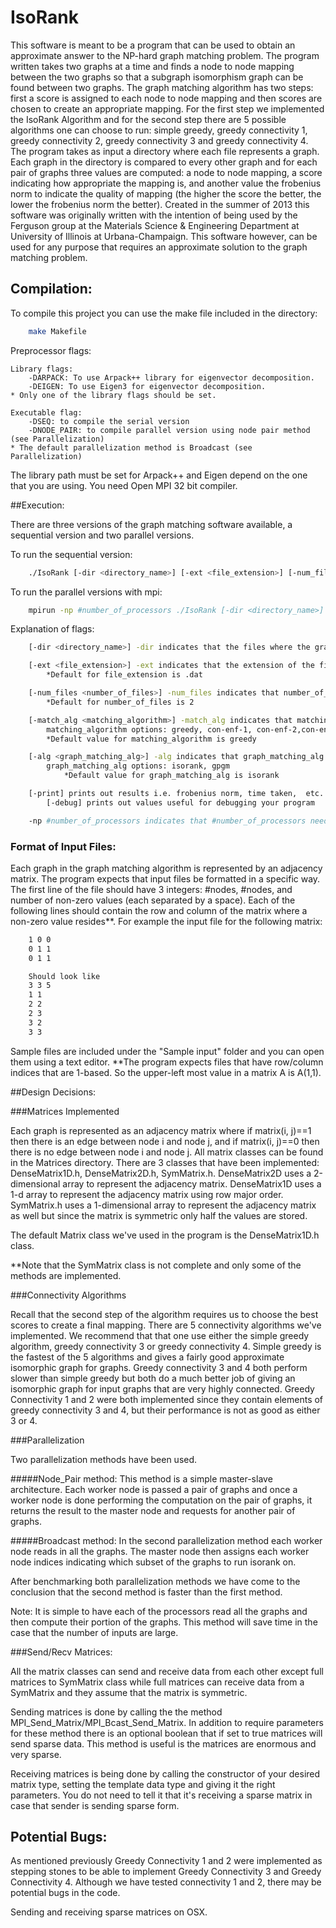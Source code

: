# IsoRank

This software is meant to be a program that can be used to obtain an approximate answer to the NP-hard graph matching problem. 
The program written takes two graphs at a time and finds a node to node mapping between the two graphs so that a subgraph
isomorphism graph can be found between two graphs. The graph matching algorithm has two steps: first a score is assigned to
each node to node mapping and then scores are chosen to create an appropriate mapping. For the first step we implemented
the IsoRank Algorithm and for the second step there are 5 possible algorithms one can choose to run: simple greedy,
greedy connectivity 1, greedy connectivity 2, greedy connectivity 3 and greedy connectivity 4. The program takes as input
a directory where each file represents a graph. Each graph in the directory is compared to every other graph and for each pair of
graphs three values are computed: a node to node mapping, a score indicating how appropriate the mapping is, and another value the frobenius norm to indicate the quality of mapping (the higher the score the better, the lower the frobenius norm the better).
Created in the summer of 2013 this software was originally written with the intention of being used by the Ferguson group at the
Materials Science & Engineering Department at University of Illinois at Urbana-Champaign. This software however, can be used for any purpose that requires an approximate solution to the graph matching problem.     


## Compilation:

To compile this project you can use the make file included in the directory:

```bash
	make Makefile
```

Preprocessor flags: 

	Library flags:
		-DARPACK: To use Arpack++ library for eigenvector decomposition.
		-DEIGEN: To use Eigen3 for eigenvector decomposition.
	* Only one of the library flags should be set.

	Executable flag:
		-DSEQ: to compile the serial version
		-DNODE_PAIR: to compile parallel version using node pair method (see Parallelization)
	* The default parallelization method is Broadcast (see Parallelization)

The library path must be set for Arpack++ and Eigen depend on the one that you are using.
You need Open MPI 32 bit compiler.


##Execution:

There are three versions of the graph matching software available, a sequential version and two parallel versions. 

To run the sequential version: 
```bash
	./IsoRank [-dir <directory_name>] [-ext <file_extension>] [-num_files <number_of_files>] [-match_alg <matching_algorithm>] [-alg <graph_matching_alg>] [-print] [-debug]
```
To run the parallel versions with mpi:
```bash
	mpirun -np #number_of_processors ./IsoRank [-dir <directory_name>] [-ext <file_extension>] [-num_files <number_of_files>] [-match_alg <matching_algorithm>] [-alg <graph_matching_alg>] [-print] [-debug]
```
Explanation of flags:
```bash
	[-dir <directory_name>] -dir indicates that the files where the graphs are stored are in the directory called 				directory_name: *Default directory is "IsoRank/Sample input/"

	[-ext <file_extension>] -ext indicates that the extension of the files being read is file_extension:
		*Default for file_extension is .dat

	[-num_files <number_of_files>] -num_files indicates that number_of_files need to be read in to be compared:
		*Default for number_of_files is 2

	[-match_alg <matching_algorithm>] -match_alg indicates that matching_algorithm needs be used to map nodes to nodes:
		matching_algorithm options: greedy, con-enf-1, con-enf-2,con-enf-3,con-enf-4
		*Default value for matching_algorithm is greedy

	[-alg <graph_matching_alg>] -alg indicates that graph_matching_alg is to be used:
		graph_matching_alg options: isorank, gpgm
			*Default value for graph_matching_alg is isorank

	[-print] prints out results i.e. frobenius norm, time taken,  etc.
		[-debug] prints out values useful for debugging your program

	-np #number_of_processors indicates that #number_of_processors need to be used to run the program in parallel.
```

### Format of Input Files:


Each graph in the graph matching algorithm is represented by an adjacency matrix. The program expects that input files be formatted in a specific way. The first
line of the file should have 3 integers: #nodes, #nodes, and number of non-zero values (each separated by a space). Each of the following lines should contain
the row and column of the matrix where a non-zero value resides**. For example the input file for the following matrix:
```bash
	1 0 0
	0 1 1
	0 1 1

	Should look like
	3 3 5
	1 1
	2 2
	2 3
	3 2
	3 3
```
Sample files are included under the "Sample input" folder and you can open them using a text editor.
**The program expects files that have row/column indices that are 1-based. So the upper-left most value in a matrix A is A(1,1).  

##Design Decisions: 

###Matrices Implemented 

Each graph is represented as an adjacency matrix where if matrix(i, j)==1 then there is an edge between node i and node j, and if matrix(i, j)==0 then there is no edge between node i and node j. All matrix classes can be found in the Matrices directory. There are 3 classes that have been implemented: DenseMatrix1D.h, DenseMatrix2D.h, SymMatrix.h. DenseMatrix2D
uses a 2-dimensional array to represent the adjacency matrix. DenseMatrix1D uses a 1-d array to represent the adjacency matrix using row major order. SymMatrix.h uses a 1-dimensional array to represent the adjacency matrix as well but since the matrix is symmetric only half the values are stored. 

The default Matrix class we've used in the program is the DenseMatrix1D.h class.

**Note that the SymMatrix class is not complete and only some of the methods are implemented.

###Connectivity Algorithms

Recall that the second step of the algorithm requires us to choose the best scores to create a final mapping. There are 5 connectivity algorithms we've implemented. We recommend that that one use either the simple greedy algorithm, greedy connectivity 3 or greedy connectivity 4. Simple greedy is the fastest of the 5 algorithms and gives a fairly good approximate isomorphic graph for graphs. Greedy connectivity 3 and 4 both perform slower than simple greedy but both do a much better job of giving an isomorphic graph for input graphs that are very highly connected. Greedy Connectivity 1 and 2 were both implemented since they contain elements of greedy connectivity 3 and 4, but their performance is not as good as either 3 or 4. 

###Parallelization

Two parallelization methods have been used. 

#####Node_Pair method:
This method is a simple master-slave architecture. Each worker node is passed a pair of graphs and once a worker node
is done performing the computation on the pair of graphs, it returns the result to the master node and requests for another pair of graphs. 


#####Broadcast method:
In the second parallelization method each worker node reads in all the graphs. The master node then assigns each worker node indices indicating which subset of the graphs to run isorank on.

After benchmarking both parallelization methods we have come to the conclusion that the second method is faster than the first method.  

Note: It is simple to have each of the processors read all the graphs and then compute their portion of the graphs. This method will save time in the case that the number of inputs are large.

###Send/Recv Matrices:

All the matrix classes can send and receive data from each other except full matrices to SymMatrix class while full matrices can receive data from a SymMatrix and they assume that the matrix is symmetric. 

Sending matrices is done by calling the the method MPI_Send_Matrix/MPI_Bcast_Send_Matrix. In addition to require parameters for these method there is an optional boolean that if set to true matrices will send sparse data. This method is useful is the matrices are enormous and very sparse.

Receiving matrices is being done by calling the constructor of your desired matrix type, setting the template data type and giving it the right parameters. You do not need to tell it that it's receiving a sparse matrix in case that sender is sending sparse form.

Potential Bugs:
---------------

As mentioned previously Greedy Connectivity 1 and 2 were implemented as stepping stones to be able to implement Greedy Connectivity 3 and Greedy Connectivity 4. Although we have tested connectivity 1 and 2, there may be potential bugs in the code.

Sending and receiving sparse matrices on OSX. 
